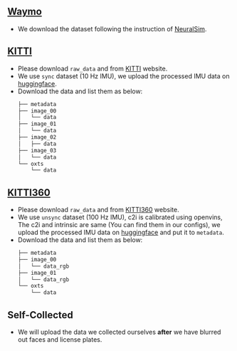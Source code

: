 ## [Waymo]()
  - We download the dataset following the instruction of [NeuralSim](https://github.com/PJLab-ADG/neuralsim).


## [KITTI](https://www.cvlibs.net/datasets/kitti/)
  - Please download `raw_data` and from [KITTI](https://www.cvlibs.net/datasets/kitti/) website.
  - We use `sync` dataset (10 Hz IMU), we upload the processed IMU data on [huggingface](https://huggingface.co/datasets/Promethe-us/VINGS-Mono-Dataset).
  - Download the data and list them as below:
      ```cmd
      ├── metadata
      ├── image_00
      │   └── data
      ├── image_01
      │   └── data
      ├── image_02
      │   ├── data
      ├── image_03
      │   └── data
      └── oxts
          └── data
      ```    

## [KITTI360](https://www.cvlibs.net/datasets/kitti-360/)
  - Please download `raw_data` and from [KITTI360](https://www.cvlibs.net/datasets/kitti-360/) website.
  - We use `unsync` dataset (100 Hz IMU), c2i is calibrated using openvins, The c2i and intrinsic are same (You can find them in our configs), we upload the processed IMU data on [huggingface](https://huggingface.co/datasets/Promethe-us/VINGS-Mono-Dataset) and put it to `metadata`.
  - Download the data and list them as below:
      ```cmd
      ├── metadata
      ├── image_00
      │   └── data_rgb
      ├── image_01
      │   └── data_rgb
      └── oxts
          └── data
      ``` 

## Self-Collected

- We will upload the data we collected ourselves **after** we have blurred out faces and license plates.